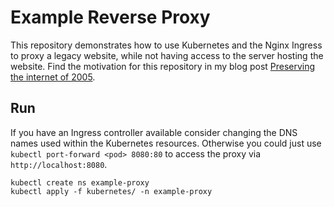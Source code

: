 # Example Reverse Proxy
This repository demonstrates how to use Kubernetes and the Nginx Ingress to proxy a legacy website, while not having
access to the server hosting the website. Find the motivation for this repository in my blog post
[Preserving the internet of 2005](https://stritzke.me/preserving-the-internet-of-2005/).

## Run
If you have an Ingress controller available consider changing the DNS names used within the Kubernetes resources.
Otherwise you could just use `kubectl port-forward <pod> 8080:80` to access the proxy via `http://localhost:8080`.

```
kubectl create ns example-proxy
kubectl apply -f kubernetes/ -n example-proxy
```
